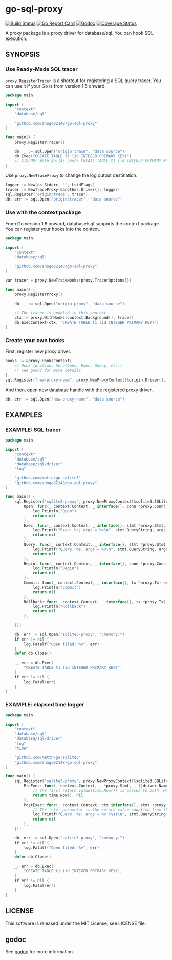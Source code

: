 # go-sql-proxy

[![Build Status](https://github.com/shogo82148/go-sql-proxy/workflows/Test/badge.svg?branch=master)](https://github.com/shogo82148/go-sql-proxy/actions)
[![Go Report Card](https://goreportcard.com/badge/github.com/shogo82148/go-sql-proxy)](https://goreportcard.com/report/github.com/shogo82148/go-sql-proxy)
[![Godoc](https://godoc.org/github.com/shogo82148/go-sql-proxy?status.svg)](https://godoc.org/github.com/shogo82148/go-sql-proxy)
[![Coverage Status](https://coveralls.io/repos/github/shogo82148/go-sql-proxy/badge.svg?branch=master)](https://coveralls.io/github/shogo82148/go-sql-proxy?branch=master)

A proxy package is a proxy driver for database/sql.
You can hook SQL execution.

## SYNOPSIS

### Use Ready‐Made SQL tracer

`proxy.RegisterTracer` is a shortcut for registering a SQL query tracer.
You can use it if your Go is from version 1.5 onward.

``` go
package main

import (
	"context"
	"database/sql"

	"github.com/shogo82148/go-sql-proxy"
)

func main() {
	proxy.RegisterTracer()

	db, _ := sql.Open("origin:trace", "data source")
	db.Exec("CREATE TABLE t1 (id INTEGER PRIMARY KEY)")
	// STDERR: main.go:14: Exec: CREATE TABLE t1 (id INTEGER PRIMARY KEY); args = [] (0s)
}
```

Use `proxy.NewTraceProxy` to change the log output destination.

``` go
logger := New(os.Stderr, "", LstdFlags)
tracer := NewTraceProxy(&another.Driver{}, logger)
sql.Register("origin:trace", tracer)
db, err := sql.Open("origin:tracer", "data source")
```


### Use with the context package

From Go version 1.8 onward, database/sql supports the context package.
You can register your hooks into the context.

``` go
package main

import (
	"context"
	"database/sql"

	"github.com/shogo82148/go-sql-proxy"
)

var tracer = proxy.NewTraceHooks(proxy.TracerOptions{})

func main() {
	proxy.RegisterProxy()

	db, _ := sql.Open("origin:proxy", "data source")

	// The tracer is enabled in this context.
	ctx := proxy.WithHooks(context.Background(), tracer)
	db.ExecContext(ctx, "CREATE TABLE t1 (id INTEGER PRIMARY KEY)")
}
```

### Create your own hooks

First, register new proxy driver.

``` go
hooks := &proxy.HooksContext{
	// Hook functions here(Open, Exec, Query, etc.)
	// See godoc for more details
}
sql.Register("new-proxy-name", proxy.NewProxyContext(&origin.Driver{}, hooks))
```

And then, open new database handle with the registered proxy driver.

``` go
db, err := sql.Open("new-proxy-name", "data source")
```

## EXAMPLES

### EXAMPLE: SQL tracer

``` go
package main

import (
	"context"
	"database/sql"
	"database/sql/driver"
	"log"

	"github.com/mattn/go-sqlite3"
	"github.com/shogo82148/go-sql-proxy"
)

func main() {
	sql.Register("sqlite3-proxy", proxy.NewProxyContext(&sqlite3.SQLiteDriver{}, &proxy.HooksContext{
		Open: func(_ context.Context, _ interface{}, conn *proxy.Conn) error {
			log.Println("Open")
			return nil
		},
		Exec: func(_ context.Context, _ interface{}, stmt *proxy.Stmt, args []driver.NamedValue, result driver.Result) error {
			log.Printf("Exec: %s; args = %v\n", stmt.QueryString, args)
			return nil
		},
		Query: func(_ context.Context, _ interface{}, stmt *proxy.Stmt, args []driver.NamedValue, rows driver.Rows) error {
			log.Printf("Query: %s; args = %v\n", stmt.QueryString, args)
			return nil
		},
		Begin: func(_ context.Context, _ interface{}, conn *proxy.Conn) error {
			log.Println("Begin")
			return nil
		},
		Commit: func(_ context.Context, _ interface{}, tx *proxy.Tx) error {
			log.Println("Commit")
			return nil
		},
		Rollback: func(_ context.Context, _ interface{}, tx *proxy.Tx) error {
			log.Println("Rollback")
			return nil
		},

	}))

	db, err := sql.Open("sqlite3-proxy", ":memory:")
	if err != nil {
		log.Fatalf("Open filed: %v", err)
	}
	defer db.Close()

	_, err = db.Exec(
		"CREATE TABLE t1 (id INTEGER PRIMARY KEY)",
	)
	if err != nil {
		log.Fatal(err)
	}
}
```

### EXAMPLE: elapsed time logger

``` go
package main

import (
	"context"
	"database/sql"
	"database/sql/driver"
	"log"
	"time"

	"github.com/mattn/go-sqlite3"
	"github.com/shogo82148/go-sql-proxy"
)

func main() {
	sql.Register("sqlite3-proxy", proxy.NewProxyContext(&sqlite3.SQLiteDriver{}, &proxy.HooksContext{
		PreExec: func(_ context.Context, _ *proxy.Stmt, _ []driver.NamedValue) (interface{}, error) {
			// The first return value(time.Now()) is passed to both `Hooks.Exec` and `Hook.ExecPost` callbacks.
			return time.Now(), nil
		},
		PostExec: func(_ context.Context, ctx interface{}, stmt *proxy.Stmt, args []driver.NamedValue, _ driver.Result, _ error) error {
			// The `ctx` parameter is the return value supplied from the `Hooks.PreExec` method, and may be nil.
			log.Printf("Query: %s; args = %v (%s)\n", stmt.QueryString, args, time.Since(ctx.(time.Time)))
			return nil
		},
	}))

	db, err := sql.Open("sqlite3-proxy", ":memory:")
	if err != nil {
		log.Fatalf("Open filed: %v", err)
	}
	defer db.Close()

	_, err = db.Exec(
		"CREATE TABLE t1 (id INTEGER PRIMARY KEY)",
	)
	if err != nil {
		log.Fatal(err)
	}
}
```


## LICENSE

This software is released under the MIT License, see LICENSE file.

## godoc

See [godoc](https://godoc.org/github.com/shogo82148/go-sql-proxy) for more information.
